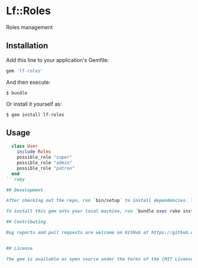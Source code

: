 # Lf::Roles

Roles management

## Installation

Add this line to your application's Gemfile:

```ruby
gem 'lf-roles'
```

And then execute:

    $ bundle

Or install it yourself as:

    $ gem install lf-roles

## Usage

```ruby
  class User
    include Roles
    possible_role "super"
    possible_role "admin"
    possible_role "patron"
  end
```ruby

## Development

After checking out the repo, run `bin/setup` to install dependencies. Then, run `rake spec` to run the tests. You can also run `bin/console` for an interactive prompt that will allow you to experiment.

To install this gem onto your local machine, run `bundle exec rake install`. To release a new version, update the version number in `version.rb`, and then run `bundle exec rake release`, which will create a git tag for the version, push git commits and tags, and push the `.gem` file to [rubygems.org](https://rubygems.org).

## Contributing

Bug reports and pull requests are welcome on GitHub at https://github.com/[USERNAME]/lf-roles. This project is intended to be a safe, welcoming space for collaboration, and contributors are expected to adhere to the [Contributor Covenant](http://contributor-covenant.org) code of conduct.


## License

The gem is available as open source under the terms of the [MIT License](http://opensource.org/licenses/MIT).

